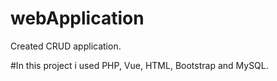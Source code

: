 # webApplication
Created CRUD application.

#In this project i used PHP, Vue, HTML, Bootstrap and MySQL.
